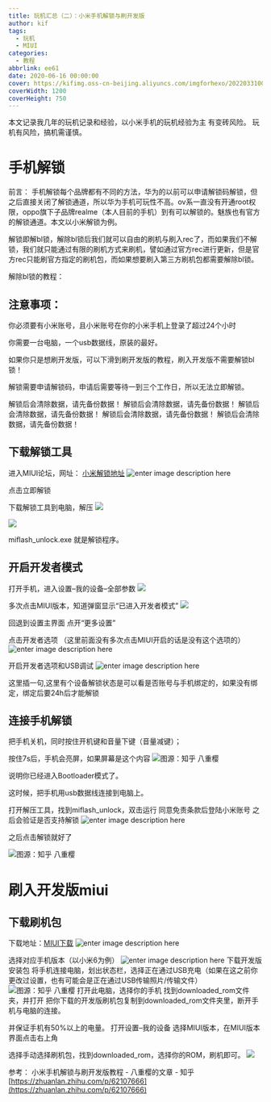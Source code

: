 ```yaml
---
title: 玩机汇总（二）：小米手机解锁与刷开发版
author: kif
tags:
  - 玩机
  - MIUI
categories:
  - 教程
abbrlink: ee61
date: 2020-06-16 00:00:00
cover: https://kifimg.oss-cn-beijing.aliyuncs.com/imgforhexo/202203310005873.jpg
coverWidth: 1200
coverHeight: 750
---
```

本文记录我几年的玩机记录和经验，以小米手机的玩机经验为主
有变砖风险。
玩机有风险，搞机需谨慎。

<a id="more"></a>

# [](#手机解锁 "手机解锁")手机解锁

前言：
手机解锁每个品牌都有不同的方法，华为的以前可以申请解锁码解锁，但之后直接关闭了解锁通道，所以华为手机可玩性不高。ov系一直没有开通root权限，oppo旗下子品牌realme（本人目前的手机）到有可以解锁的。魅族也有官方的解锁通道。本文以小米解锁为例。

解锁即解bl锁，解除bl锁后我们就可以自由的刷机与刷入rec了，而如果我们不解锁，我们就只能通过有限的刷机方式来刷机，譬如通过官方rec进行更新，但是官方rec只能刷官方指定的刷机包，而如果想要刷入第三方刷机包都需要解除bl锁。

 解除bl锁的教程：

## [](#注意事项： "注意事项：")注意事项：

 你必须要有小米账号，且小米账号在你的小米手机上登录了超过24个小时

你需要一台电脑，一个usb数据线，原装的最好。

如果你只是想刷开发版，可以下滑到刷开发版的教程，刷入开发版不需要解锁bl锁！

解锁需要申请解锁码，申请后需要等待一到三个工作日，所以无法立即解锁。

解锁后会清除数据，请先备份数据！
解锁后会清除数据，请先备份数据！
解锁后会清除数据，请先备份数据！
解锁后会清除数据，请先备份数据！
解锁后会清除数据，请先备份数据！

## [](#下载解锁工具 "下载解锁工具")下载解锁工具

进入MIUI论坛，网址： [小米解锁地址](https://www.miui.com/unlock/index.html)
![enter image description here](https://s1.ax1x.com/2020/06/16/Niq5GT.png)

点击立即解锁

下载解锁工具到电脑，解压
![](https://s1.ax1x.com/2020/06/16/NiqLZR.png)

![](https://s1.ax1x.com/2020/06/16/NiqzRO.png)

miflash_unlock.exe 就是解锁程序。

## [](#开启开发者模式 "开启开发者模式")开启开发者模式

打开手机，进入设置–我的设备–全部参数
![](https://s1.ax1x.com/2020/06/16/NiLYWT.jpg)

多次点击MIUI版本，知道弹窗显示“已进入开发者模式”
![](https://s1.ax1x.com/2020/06/16/NiL6fK.jpg)

回退到设置主界面 点开“更多设置”

点击开发者选项
（这里前面没有多次点击MIUI开启的话是没有这个选项的）
![enter image description here](https://s1.ax1x.com/2020/06/16/NiLq1S.jpg)

开启开发者选项和USB调试
![enter image description here](https://s1.ax1x.com/2020/06/16/NiOJHA.jpg)

这里插一句,这里有个设备解锁状态是可以看是否账号与手机绑定的，如果没有绑定，绑定后要24h后才能解锁

## [](#连接手机解锁 "连接手机解锁")连接手机解锁

把手机关机，同时按住开机键和音量下键（音量减键）；

按住7s后，手机会亮屏，如果屏幕是这个内容
![图源：知乎 八重樱](https://pic2.zhimg.com/v2-1e8fa0413a87211434434f2b35b99709_r.jpg)

说明你已经进入Bootloader模式了。

这时候，把手机用usb数据线连接到电脑上。

打开解压工具，找到miflash_unlock，双击运行
 同意免责条款后登陆小米账号 之后会验证是否支持解锁
 ![enter image description here](https://s1.ax1x.com/2020/06/16/NiXCVA.png)

之后点击解锁就好了

![图源：知乎 八重樱](https://pic4.zhimg.com/v2-bb6e72f8f40d5b485658989af1f428e7_r.jpg)

# [](#刷入开发版miui "刷入开发版miui")刷入开发版miui

## [](#下载刷机包 "下载刷机包")下载刷机包

下载地址：[MIUI下载](http://www.miui.com/download.html)
![enter image description here](https://s1.ax1x.com/2020/06/16/Nijbp6.png)

选择对应手机版本（以小米6为例）
![enter image description here](https://s1.ax1x.com/2020/06/16/NFCj2R.png)
下载开发版安装包
将手机连接电脑，划出状态栏，选择正在通过USB充电（如果在这之前你更改过设置，也有可能会是正在通过USB传输照片/传输文件）
![图源：知乎 八重樱](https://pic1.zhimg.com/v2-0e0f8cd1604f7623245bed2053517978_r.jpg)
打开此电脑，选择你的手机 找到downloaded_rom文件夹，并打开
把你下载的开发版刷机包复制到downloaded_rom文件夹里，断开手机与电脑的连接。

并保证手机有50%以上的电量。
打开设置–我的设备  选择MIUI版本，在MIUI版本界面点击右上角

选择手动选择刷机包，找到downloaded_rom，选择你的ROM，刷机即可。
![](https://pic4.zhimg.com/v2-f0c65ebae6a2ae4adddabdc6cbf3637b_r.jpg)

参考：
小米手机解锁与刷开发版教程 - 八重樱的文章 - 知乎
[https://zhuanlan.zhihu.com/p/62107666](https://zhuanlan.zhihu.com/p/62107666)